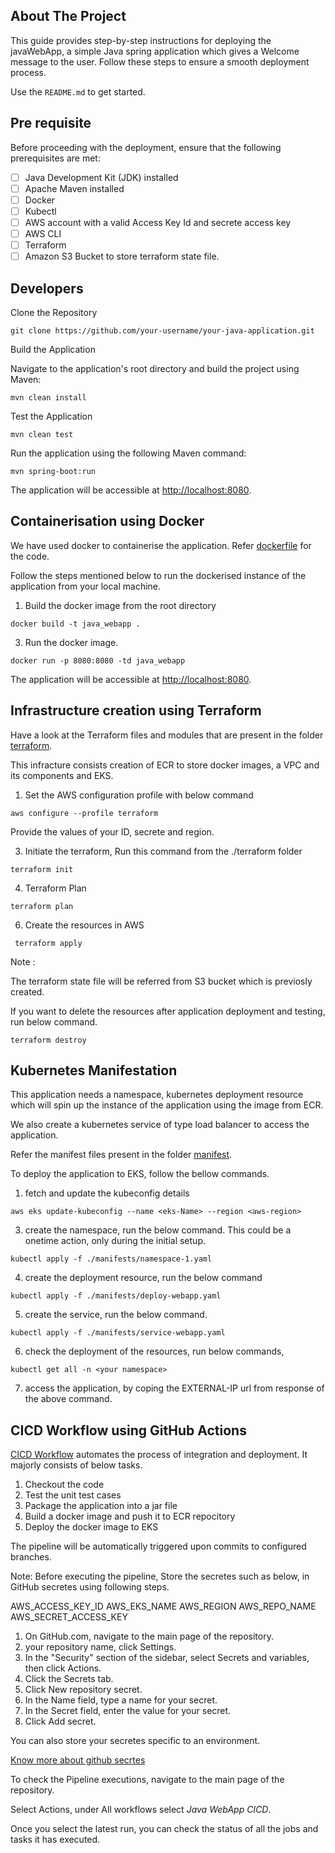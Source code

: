 ## About The Project

This guide provides step-by-step instructions for deploying the javaWebApp, a simple Java spring application which gives a Welcome message to the user. Follow these steps to ensure a smooth deployment process.

Use the `README.md` to get started.

## Pre requisite
Before proceeding with the deployment, ensure that the following prerequisites are met:

- [ ] Java Development Kit (JDK) installed
- [ ] Apache Maven installed
- [ ] Docker
- [ ] Kubectl
- [ ] AWS account with a valid Access Key Id and secrete access key
- [ ] AWS CLI
- [ ] Terraform
- [ ] Amazon S3 Bucket to store terraform state file.

## Developers
Clone the Repository

` git clone https://github.com/your-username/your-java-application.git `

Build the Application

Navigate to the application's root directory and build the project using Maven:

` mvn clean install `

Test the Application 

` mvn clean test `

Run the application using the following Maven command:

` mvn spring-boot:run `

The application will be accessible at [http://localhost:8080](http://localhost:8080).


## Containerisation using Docker

We have used docker to containerise the application. Refer [dockerfile](https://github.com/madhura74/javaWebApp/blob/main/dockerfile) for the code. 

Follow the steps mentioned below to run the dockerised instance of the application from your local machine.

1. Build the docker image from the root directory
   
` docker build -t java_webapp . `

3. Run the docker image.
   
` docker run -p 8080:8080 -td java_webapp `

The application will be accessible at [http://localhost:8080](http://localhost:8080).

## Infrastructure creation using Terraform 

Have a look at the Terraform files and modules that are present in the folder [terraform](https://github.com/madhura74/javaWebApp/tree/main/terraform).

This infracture consists creation of ECR to store docker images, a VPC and its components and EKS.

1. Set the AWS configuration profile with below command
   
`aws configure --profile terraform `

Provide the values of your ID, secrete and region.


3. Initiate the terraform, Run this command from the ./terraform folder
   
` terraform init `

4. Terraform Plan
   
` terraform plan `

6. Create the resources in AWS
   
` terraform apply`

Note :

The terraform state file will be referred from S3 bucket which is previosly created. 

If you want to delete the resources after application deployment and testing, run below command.

` terraform destroy `


## Kubernetes Manifestation

This application needs a namespace, kubernetes deployment resource which will spin up the instance of the application using the image from ECR.

We also create a kubernetes service of type  load balancer to access the application.

Refer the manifest files present in the folder [manifest](https://github.com/madhura74/javaWebApp/tree/main/manifests).

To deploy the application to EKS, follow the bellow commands.

1. fetch and update the kubeconfig details
   
` aws eks update-kubeconfig --name <eks-Name> --region <aws-region> `

3. create the namespace, run the below command. This could be a onetime action, only during the initial setup.
   
` kubectl apply -f ./manifests/namespace-1.yaml ` 

4. create the deployment resource, run the below command
   
` kubectl apply -f ./manifests/deploy-webapp.yaml ` 

5. create the service, run the below command.
   
` kubectl apply -f ./manifests/service-webapp.yaml ` 

6. check the deployment of the resources, run below commands,
   
` kubectl get all -n <your namespace> `

7. access the application, by coping the EXTERNAL-IP url from response of the above command.


## CICD Workflow using GitHub Actions

[CICD Workflow](https://github.com/madhura74/javaWebApp/blob/main/.github/workflows/webapp_cicd.yml) automates the process of integration and deployment. It majorly consists of below tasks.
1. Checkout the code 
2. Test the unit test cases
3. Package the application into a jar file
4. Build a docker image and push it to ECR repocitory
5. Deploy the docker image to EKS

The pipeline will be automatically triggered upon commits to configured branches.

Note: Before executing the pipeline, Store the secretes such as below, in GitHub secretes using following steps. 

AWS_ACCESS_KEY_ID
AWS_EKS_NAME
AWS_REGION
AWS_REPO_NAME
AWS_SECRET_ACCESS_KEY

1. On GitHub.com, navigate to the main page of the repository.
2. your repository name, click  Settings. 
3. In the "Security" section of the sidebar, select  Secrets and variables, then click Actions.
4. Click the Secrets tab.
5. Click New repository secret.
6. In the Name field, type a name for your secret.
7. In the Secret field, enter the value for your secret.
8. Click Add secret.


You can also store your secretes specific to an environment.

[Know more about github secrtes](https://docs.github.com/en/actions/security-guides/using-secrets-in-github-actions)

To check the Pipeline executions, navigate to the main page of the repository.

Select Actions, under All workflows select _Java WebApp CICD_.

Once you select the latest run, you can check the status of all the jobs and tasks it has executed.




